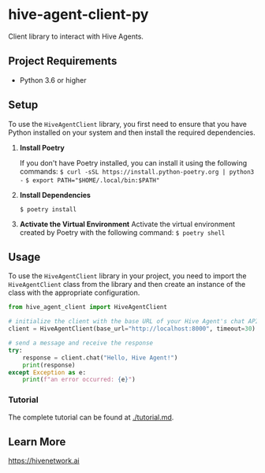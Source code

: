 # hive-agent-client-py
Client library to interact with Hive Agents.

## Project Requirements

- Python 3.6 or higher

## Setup

To use the `HiveAgentClient` library, you first need to ensure that you have Python installed on your system and then install the required dependencies.

1. **Install Poetry**

    If you don't have Poetry installed, you can install it using the following commands:
    `$ curl -sSL https://install.python-poetry.org | python3 -`
    `$ export PATH="$HOME/.local/bin:$PATH"`

2. **Install Dependencies**

    `$ poetry install`

3. **Activate the Virtual Environment**
    Activate the virtual environment created by Poetry with the following command:
    `$ poetry shell`


## Usage

To use the `HiveAgentClient` library in your project, you need to import the `HiveAgentClient` class from the library and then create an instance of the class with the appropriate configuration.

```python
from hive_agent_client import HiveAgentClient

# initialize the client with the base URL of your Hive Agent's chat API
client = HiveAgentClient(base_url="http://localhost:8000", timeout=30)

# send a message and receive the response
try:
    response = client.chat("Hello, Hive Agent!")
    print(response)
except Exception as e:
    print(f"an error occurred: {e}")
```

### Tutorial
The complete tutorial can be found at [./tutorial.md](./tutorial.md).


## Learn More

https://hivenetwork.ai
